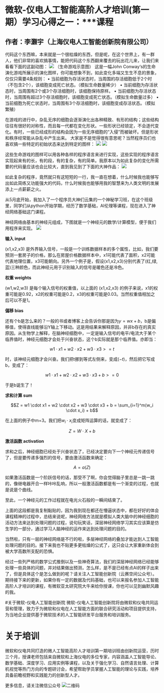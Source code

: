 # 微软-仪电人工智能高阶人才培训(第一期）学习心得之一：***课程
## 作者：李灏宇（上海仪电人工智能创新院有限公司）

代码这个东西嘛，本来就是一个很枯燥的东西，但是呢，在这个世界上，有一群人，他们非常的喜欢搞事情，能把代码这个东西翻来覆去的玩出花儿来，让我们来看看下面的这副动图：
![](https://github.com/Yanyueyimeng/AI-training/blob/master/5.Technical_Salon/lesson5/image/Conways_game_of_life_breeder_animation.gif?raw=true)
（生命游戏示意图）
这是一幅John Conway‘s的生命演化游戏所展示的演化图样，你可能想象不到，如此变化多端又生生不息的景象，仅仅只需要4条规则：
•	当前细胞为存活状态时，当周围的存活细胞低于2个时（不包含2个），该细胞变成死亡状态。（模拟生命数量稀少）
•	当前细胞为存活状态时，当周围有2个或3个存活细胞时，该细胞保持原样。
•	当前细胞为存活状态时，当周围有超过3个存活细胞时，该细胞变成死亡状态。（模拟生命数量过多）
•	当前细胞为死亡状态时，当周围有3个存活细胞时，该细胞变成存活状态。（模拟繁殖）

在游戏的进行中，杂乱无序的细胞会逐渐演化出各种精致、有形的结构；这些结构往往有很好的对称性，而且每一代都在变化形状。一些形状已经锁定，不会逐代变化。有时，一些已经成形的结构会因为一些无序细胞的“入侵”而被破坏。但是形状和秩序经常能从杂乱中产生出来。
大家是不是觉得很有意思呢？当然程序员们也喜欢搞一些特定的初始状态来达到特定的图样：
![](https://github.com/Yanyueyimeng/AI-training/blob/master/5.Technical_Salon/lesson5/image/12.gif?raw=true)
![](https://github.com/Yanyueyimeng/AI-training/blob/master/5.Technical_Salon/lesson5/image/11.gif?raw=true)

这些生命游戏的图样可以用各种各样的程序语言来进行实现，这些实现的程序语言实现起来有的长，有的段，有的复杂，有的简单。我原本以为如此复杂的变化所需要的代码量应该也会比较大，直到我见到了下面的大神作品：
![](https://github.com/Yanyueyimeng/AI-training/blob/master/5.Technical_Salon/lesson5/image/1.png?raw=true)

如此复杂的程序，竟然就只有这短短的一行，我一直在想着，什么时候我也能够写出如此简练又功能强大的代码，什么时候我也能够用我的智慧来为人类文明的发展添上一点薪薪之火。

从5月底开始，我加入了一个程序员大神们云集的一个神秘学习班，在这个班级里，同学们从python开始学期，经历了数学基础，AI伦理等课程，现在进入了神经网络基础这门课程。

神经网络由基本的神经元组成，下图就是一个神经元的数学/计算模型，便于我们用程序来实现。
![](https://github.com/Yanyueyimeng/AI-training/blob/master/5.Technical_Salon/lesson5/image/NeuranCell.png?raw=true)

**输入 input**

(x1,x2,x3) 是外界输入信号，一般是一个训练数据样本的多个属性，比如，我们要预测一套房子的价格，那么在房屋价格数据样本中，x1可能代表了面积，x2可能代表地理位置，x3可能朝向。另外一个例子是，假设(x1,x2,x3)分别代表了(红,绿,蓝)三种颜色，而此神经元用于识别输入的信号是暖色还是冷色。

**权重 weights**

(w1,w2,w3) 是每个输入信号的权重值，以上面的 (x1,x2,x3) 的例子来说，x1的权重可能是0.92，x2的权重可能是0.2，x3的权重可能是0.03。当然权重值相加之后可以不是1。

**偏移 bias**

还有个b是怎么来的？一般的书或者博客上会告诉你那是因为$y=wx+b$，b是偏移值，使得直线能够沿Y轴上下移动。这是用结果来解释原因，并非b存在的真实原因。从生物学上解释，在脑神经细胞中，一定是输入信号的电平/电流大于某个临界值时，神经元细胞才会处于兴奋状态，这个b实际就是那个临界值。亦即当：

$$w1 \cdot x1 + w2 \cdot x2 + w3 \cdot x3 >= t$$

时，该神经元细胞才会兴奋。我们把t挪到等式左侧来，变成$(-t)$，然后把它写成b，变成了：

$$w1 \cdot x1 + w2 \cdot x2 + w3 \cdot x3 + b >= 0$$

于是b诞生了！

**求和计算 sum**

$$Z = w1 \cdot x1 + w2 \cdot x2 + w3 \cdot x3 + b = \sum_{i=1}^m(w_i \cdot x_i) + b$$

在上面的例子中m=3。我们把$w_i \cdot x_i$变成矩阵运算的话，就变成了：

$$Z = W \cdot X + b$$

**激活函数 activation**

求和之后，神经细胞已经处于兴奋状态了，已经决定要向下一个神经元传递信号了，但是要传递多强烈的信号，要由激活函数来确定：

$$A=a{(Z)}$$

如果激活函数是一个阶跃信号的话，那受不了啊，你会觉得脑子里总是一跳一跳的，像继电器开合一样咔咔乱响，所以一般激活函数都是有一个渐变的过程，也就是说是个曲线。

至此，一个神经元的工作过程就在电光火石般的一瞬间结束了。

上面的这段都是我复制黏贴的，因为我到现在都还在懵逼状态中，都在好好的体会课程精神的过程中，总结来说呢，神经网络方法就是模拟人类大脑中的神经细胞的活动方法来达到处理问题的过程，说句玩笑话，深层神经网络学习其实应该算是仿生学的一部分，通过学习人脑神经的运作来达到处理问题的目的。

当然啦，只有一层的神经网络是不行的啦，多层神经网络的叠加才能达到人工智能处理问题的目的。接下来我也不贴更多更枯燥的公式了，这只会让大家重新体会到被大学高数所支配的恐惧。

经过一些列严格的数学公式推倒以及一些神奇算法，我们的深层神经网络已经能够处理一些具体的问题，并对结果做出预测，怎么样，是不是已经有点AI的样子出来了，但是具体这个是怎么做到的呢？请关注人工智能创新院（云赛空间公众号）。期待接下来的更新，如果你有一定的数据及代码基础，也可以来报名参加人工智能高阶人才培训的课程，有微软亚太研究院大牛来给你授课，你也可以见到幽默风趣的我。

#关于微软-仪电人工智能创新院
微软-仪电人工智能创新院将由微软和仪电共同运营和管理，致力于为微软和仪电在人工智能方面的联合研究活动和项目提供支持，为当地企业提供基于微软技术的人工智能研发平台服务和培训服务。

# 关于培训
微软和仪电共同打造的微人工智能高阶人才培训第一期培训班由创新院运营，历时三个月，授课老师包括来自微软和上海仪电的多位专家，内容涵盖人工智能导论、数学基础、深度学习、应用实例等课程，以及关于强化学习、自然语言处理、计算机视觉等热门方向的专题研讨会，希望帮助学员掌握人工智能的理论与实践，培养具备前瞻视野和实践能力的创新型人才。

更多信息，请关注微信公众号
![二维码](./image/barcode.jpg)